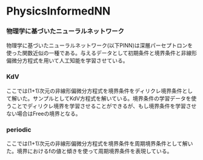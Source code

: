 # PhysicsInformedNN
### 物理学に基づいたニューラルネットワーク
物理学に基づいたニューラルネットワーク(以下PINN)は深層パーセプトロンを使った関数近似の一種である。与えるデータとして初期条件と境界条件と非線形偏微分方程式を用いて人工知能を学習させている。
### KdV
ここでは(1+1)次元の非線形偏微分方程式を境界条件をディリクレ境界条件として解いた。サンプルとしてKdV方程式を解いている。境界条件の学習データを使うことでディリクレ境界を学習させることができるが、もし境界条件を学習させない場合はFreeの境界となる。
### periodic
ここでは(1+1)次元の非線形偏微分方程式を境界条件を周期境界条件として解いた。境界におけるfの値と傾きを使って周期境界条件を表現している。
